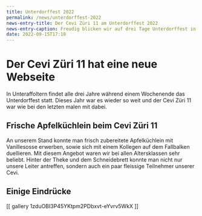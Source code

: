 ```yaml
---
title: Unterdorffest 2022
permalink: /news/unterdorffest-2022
news-entry-title: Der Cevi Züri 11 am Unterdorffest 2022
news-entry-caption: Freudig blicken wir auf drei Tage Unterdorffest in Affoltern zurück.
date: 2022-09-15T17:10
---
```


# Der Cevi Züri 11 hat eine neue Webseite

In Unteraffoltern findet alle drei Jahre während einem Wochenende das Unterdorffest statt. Dieses Jahr war es wieder so
weit und der Cevi Züri 11 war wie bei den letzten malen mit dabei.

## Frische Apfelküchlein beim Cevi Züri 11
An unserem Stand konnte man frisch zubereitete
Apfelküchlein mit Vanillesosse erwerben, sowie sich mit einem Kollegen auf dem Fallbalken duellieren. Mit diesem Angebot
waren wir bei allen Altersklassen sehr beliebt. Hinter der Theke und dem Schneidebrett konnte man nicht nur unsere
Leiter antreffen, sondern auch ein paar fleissige Teilnehmer unserer Cevi.

## Einige Eindrücke
[[ gallery 1zduOBI3P45YKtpm2PDbxvt-eYvrv5WkX ]]
